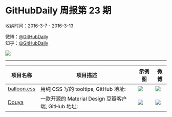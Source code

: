 # GitHubDaily 周报第 23 期

收纳时间：2016-3-7 - 2016-3-13

微博：[@GitHubDaily](https://weibo.com/GitHubDaily)    
知乎：[@GitHubDaily](https://www.zhihu.com/people/githubdaily)

![](https://raw.githubusercontent.com/GitHubDaily/GitHubDaily/master/assets/weixin.png)

---

项目名称 | 项目描述 | 示例图 | 微博
--- | --- | --- | ---
[balloon.css](status.github_url) | 用纯 CSS 写的 tooltips, GitHub 地址: | ![](http://ww4.sinaimg.cn/large/006fiYtfjw1f1vimdufkpg30h80gkagq.gif) | [![](https://raw.githubusercontent.com/GitHubDaily/GitHubDaily/master/assets/sina_logo.png)](https://weibo.com/5722964389/Dm66s4CtR)
[Douya](status.github_url) | 一款开源的 Material Design 豆瓣客户端, GitHub 地址: | ![](http://ww2.sinaimg.cn/large/006fiYtfgw1f1na2vrqzhj30u01hc7bd.jpg) | [![](https://raw.githubusercontent.com/GitHubDaily/GitHubDaily/master/assets/sina_logo.png)](https://weibo.com/5722964389/DlbxAEXSl)
